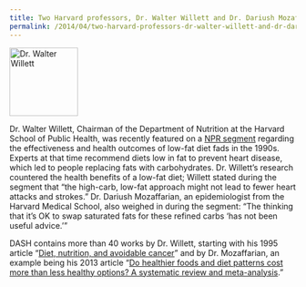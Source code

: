 ```yaml
---
title: Two Harvard professors, Dr. Walter Willett and Dr. Dariush Mozaffarian, featured on NPR
permalink: /2014/04/two-harvard-professors-dr-walter-willett-and-dr-dariush-mozaffarian-featured-npr/
---
```

<img src="{{site.baseurl}}/assets/img/medium_walterwillett_updated3.JPG" title="Dr. Walter Willett" class="floatleft" height="120" width="120">

Dr. Walter Willett, Chairman of the Department of Nutrition at the Harvard School of Public Health, was recently featured on a [NPR segment](http://www.npr.org/blogs/thesalt/2014/03/31/295719579/rethinking-fat-the-case-for-adding-some-into-your-diet) regarding the effectiveness and health outcomes of low-fat diet fads in the 1990s. Experts at that time recommend diets low in fat to prevent heart disease, which led to people replacing fats with carbohydrates. Dr. Willett’s research countered the health benefits of a low-fat diet; Willett stated during the segment that “the high-carb, low-fat approach might not lead to fewer heart attacks and strokes.” Dr. Dariush Mozaffarian, an epidemiologist from the Harvard Medical School, also weighed in during the segment: “The thinking that it’s OK to swap saturated fats for these refined carbs ‘has not been useful advice.’”

DASH contains more than 40 works by Dr. Willett, starting with his 1995 article “[Diet, nutrition, and avoidable cancer](http://dash.harvard.edu/handle/1/4885970)” and by Dr. Mozaffarian, an example being his 2013 article “[Do healthier foods and diet patterns cost more than less healthy options? A systematic review and meta-analysis](http://dash.harvard.edu/handle/1/11879225).”
